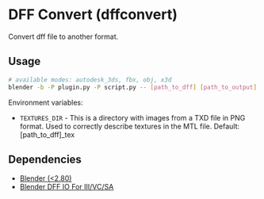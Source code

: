 # DFF Convert (dffconvert)

Convert dff file to another format.

## Usage
```sh
# available modes: autodesk_3ds, fbx, obj, x3d
blender -b -P plugin.py -P script.py -- [path_to_dff] [path_to_output] [mode]
```

Environment variables:
- `TEXTURES_DIR` - This is a directory with images from a TXD file in PNG format. Used to correctly describe textures in the MTL file. Default: [path_to_dff]_tex

## Dependencies

- [Blender (<2.80)](https://www.blender.org/)
- [Blender DFF IO For III/VC/SA](https://www.gtagarage.com/mods/show.php?id=21598)
